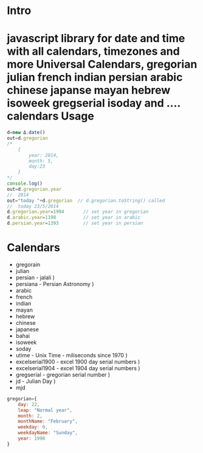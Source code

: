 Intro
====
javascript library for date and time with all calendars, timezones and more
Universal Calendars, gregorian julian french indian persian arabic chinese japanse mayan hebrew isoweek gregserial isoday and .... calendars
Usage
====
```javascript
d=new Δ.date()
out=d.gregorian			
/* 
	{
		year: 2014, 
		month: 5,
		day:23
	}	
*/
console.log()
out=d.gregorian.year
//	2014	
out="today "+d.gregorian  // d.gregorian.toString() called
//	today 23/5/2014 	
d.gregorian.year=1994	  	// set year in gregorian
d.arabic.year=1198	  		// set year in arabic
d.persian.year=1393	  		// set year in persian
```
Calendars
====
* gregorain
* julian
* persian           - jalali )
* persiana          - Persian Astronomy )
* arabic
* french
* indian
* mayan
* hebrew
* chinese
* japanese
* bahai
* isoweek
* soday
* utime             - Unix Time - miliseconds since 1970 )
* excelserial1900   - excel 1900 day serial numbers )
* excelserial1904   - excel 1904 day serial numbers )
* gregserial        - gregorian serial number )
* jd                - Julian Day )
* mjd
```javascript
gregorian={
	day: 22,
	leap: "Normal year",
	month: 2,
	monthName: "February",
	weekday: 0,
	weekdayName: "Sunday",
	year: 1998
}
```
